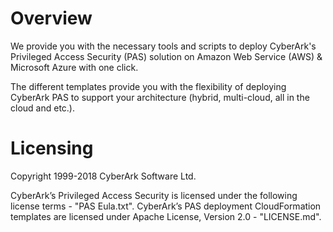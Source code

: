 # Overview

We provide you with the necessary tools and scripts to deploy CyberArk's Privileged Access Security (PAS) solution on Amazon Web Service (AWS) & Microsoft Azure with one click.

The different templates provide you with the flexibility of deploying CyberArk PAS to support your architecture (hybrid, multi-cloud, all in the cloud and etc.).


# Licensing
Copyright 1999-2018 CyberArk Software Ltd.

CyberArk’s Privileged Access Security is licensed under the following license terms - "PAS Eula.txt".
CyberArk’s PAS deployment CloudFormation templates are licensed under Apache License, Version 2.0 - "LICENSE.md".
